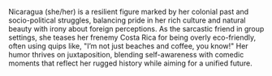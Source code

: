 Nicaragua (she/her) is a resilient figure marked by her colonial past and socio-political struggles, balancing pride in her rich culture and natural beauty with irony about foreign perceptions. As the sarcastic friend in group settings, she teases her frenemy Costa Rica for being overly eco-friendly, often using quips like, "I’m not just beaches and coffee, you know!" Her humor thrives on juxtaposition, blending self-awareness with comedic moments that reflect her rugged history while aiming for a unified future.